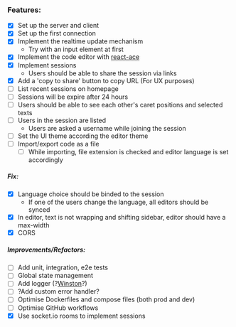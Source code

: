 ### Features:

- [x] Set up the server and client
- [x] Set up the first connection
- [x] Implement the realtime update mechanism
  - Try with an input element at first
- [x] Implement the code editor with [react-ace](https://securingsincity.github.io/react-ace/)
- [x] Implement sessions
  - Users should be able to share the session via links
- [x] Add a 'copy to share' button to copy URL (For UX purposes)
- [ ] List recent sessions on homepage
- [ ] Sessions will be expire after 24 hours
- [ ] Users should be able to see each other's caret positions and selected texts
- [ ] Users in the session are listed
  - Users are asked a username while joining the session
- [ ] Set the UI theme according the editor theme
- [ ] Import/export code as a file
  - [ ] While importing, file extension is checked and editor language is set accordingly

##### Fix:

- [x] Language choice should be binded to the session
  - If one of the users change the language, all editors should be synced
- [x] In editor, text is not wrapping and shifting sidebar, editor should have a max-width
- [x] CORS

##### Improvements/Refactors:

- [ ] Add unit, integration, e2e tests
- [ ] Global state management
- [ ] Add logger (?[Winston](https://github.com/winstonjs/winston)?)
- [ ] ?Add custom error handler?
- [ ] Optimise Dockerfiles and compose files (both prod and dev)
- [ ] Optimise GitHub workflows
- [x] Use socket.io rooms to implement sessions
